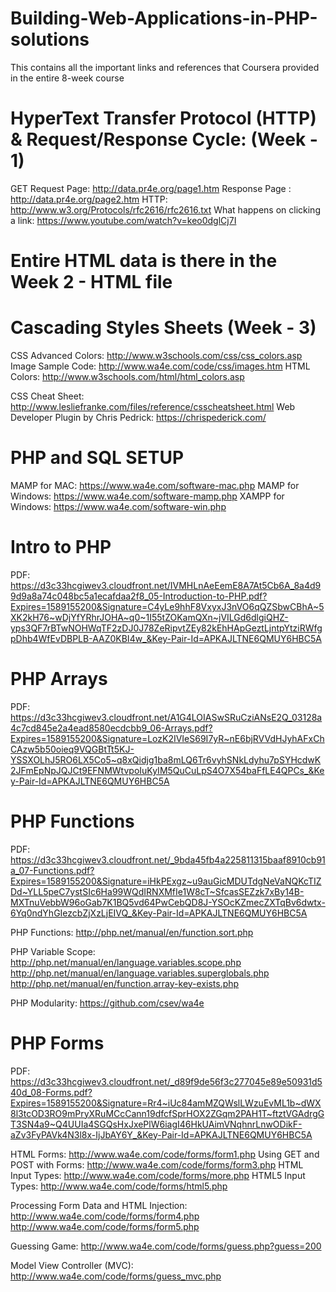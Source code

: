 # Building-Web-Applications-in-PHP-solutions
This contains all the important links and references that Coursera provided in the entire 8-week course

# HyperText Transfer Protocol (HTTP) & Request/Response Cycle:  (Week - 1)

GET Request Page:                    http://data.pr4e.org/page1.htm
Response Page :                      http://data.pr4e.org/page2.htm
HTTP:                                http://www.w3.org/Protocols/rfc2616/rfc2616.txt
What happens on clicking a link:     https://www.youtube.com/watch?v=keo0dglCj7I

# Entire HTML data is there in the Week 2 - HTML file

# Cascading Styles Sheets  (Week - 3)
CSS Advanced Colors:           http://www.w3schools.com/css/css_colors.asp
Image Sample Code:             http://www.wa4e.com/code/css/images.htm
HTML Colors:                   http://www.w3schools.com/html/html_colors.asp

CSS Cheat Sheet:               http://www.lesliefranke.com/files/reference/csscheatsheet.html
Web Developer Plugin by Chris Pedrick:      https://chrispederick.com/

# PHP and SQL SETUP
MAMP for MAC:        https://www.wa4e.com/software-mac.php
MAMP for Windows:    https://www.wa4e.com/software-mamp.php
XAMPP for Windows:   https://www.wa4e.com/software-win.php


# Intro to PHP
PDF:        https://d3c33hcgiwev3.cloudfront.net/IVMHLnAeEemE8A7At5Cb6A_8a4d99d9a8a74c048bc5a1ecafdaa2f8_05-Introduction-to-PHP.pdf?Expires=1589155200&Signature=C4yLe9hhF8VxyxJ3nVO6qQZSbwCBhA~5XK2kH76~wDjYfYRhrJOHA~q0~1I55tZOKamQXn~jVILGd6dlgiQHZ-yps3QF7rBTwNOHWqTF2zDJ0J78ZeRipvtZEy82kEhHApGeztLjntpYtziRWfgpDhb4WfEvDBPLB-AAZ0KBI4w_&Key-Pair-Id=APKAJLTNE6QMUY6HBC5A

# PHP Arrays
PDF:         https://d3c33hcgiwev3.cloudfront.net/A1G4LOIASwSRuCziANsE2Q_03128a4c7cd845e2a4ead8580ecdcbb9_06-Arrays.pdf?Expires=1589155200&Signature=LozK2IVIeS69I7yR~nE6bjRVVdHJyhAFxChCAzw5b50oieq9VQGBtTt5KJ-YSSXOLhJ5RO6LX5Co5~q8xQidjg1ba8mLQ6Tr6vyhSNkLdyhu7pSYHcdwK2JFmEpNpJQJCt9EFNMWtvpoIuKyIM5QuCuLpS4O7X54baFfLE4QPCs_&Key-Pair-Id=APKAJLTNE6QMUY6HBC5A

# PHP Functions
PDF:          https://d3c33hcgiwev3.cloudfront.net/_9bda45fb4a225811315baaf8910cb91a_07-Functions.pdf?Expires=1589155200&Signature=iHkPExgz~u9auGicMDUTdgNeVaNQKcTIZDd~YLL5peC7ystSIc6Ha99WQdIRNXMfIe1W8cT~SfcasSEZzk7xBy14B-MXTnuVebbW96oGab7K1BQ5vd64PwCebQD8J-YSOcKZmecZXTqBv6dwtx-6Yq0ndYhGIezcbZjXzLjEIVQ_&Key-Pair-Id=APKAJLTNE6QMUY6HBC5A

PHP Functions:     http://php.net/manual/en/function.sort.php

PHP Variable Scope:    http://php.net/manual/en/language.variables.scope.php
                       http://php.net/manual/en/language.variables.superglobals.php
                       http://php.net/manual/en/function.array-key-exists.php
                       
PHP Modularity:        https://github.com/csev/wa4e

# PHP Forms

PDF:          https://d3c33hcgiwev3.cloudfront.net/_d89f9de56f3c277045e89e50931d540d_08-Forms.pdf?Expires=1589155200&Signature=Rr4~iUc84amMZQWslLWzuEvML1b~dWX8l3tcOD3RO9mPryXRuMCcCann19dfcfSprHOX2ZGqm2PAH1T~ftztVGAdrgGT3SN4a9~Q4UUIa4SGQsHxJxePlW6iagI46HkUAimVNqhnrLnwODikF-aZv3FyPAVk4N3l8x-IjJbAY6Y_&Key-Pair-Id=APKAJLTNE6QMUY6HBC5A

HTML Forms:                                 http://www.wa4e.com/code/forms/form1.php
Using GET and POST with Forms:              http://www.wa4e.com/code/forms/form3.php
HTML Input Types:                           http://www.wa4e.com/code/forms/more.php
HTML5 Input Types:                          http://www.wa4e.com/code/forms/html5.php

Processing Form Data and HTML Injection:    http://www.wa4e.com/code/forms/form4.php
                                            http://www.wa4e.com/code/forms/form5.php
     
Guessing Game:                              http://www.wa4e.com/code/forms/guess.php?guess=200     

Model View Controller (MVC):                http://www.wa4e.com/code/forms/guess_mvc.php
